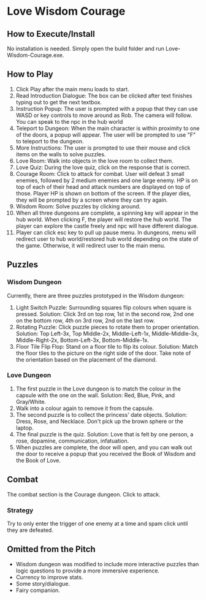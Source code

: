 # Love Wisdom Courage

## How to Execute/Install

No installation is needed. Simply open the build folder and run Love-Wisdom-Courage.exe.

## How to Play

1. Click Play after the main menu loads to start.
2. Read Introduction Dialogue: The box can be clicked after text finishes typing out to get the next textbox.
3. Instruction Popup: The user is prompted with a popup that they can use WASD or key controls to move around as Rob. The camera will follow. You can speak to the npc in the hub world
4. Teleport to Dungeon: When the main character is within proximity to one of the doors, a popup will appear. The user will be prompted to use "F" to teleport to the dungeon.
5. More Instructions: The user is prompted to use their mouse and click items on the walls to solve puzzles.
6. Love Room: Walk into objects in the love room to collect them.
7. Love Quiz: During the love quiz, click on the response that is correct.
8. Courage Room: Click to attack for combat. User will defeat 3 small enemies, followed by 2 medium enemies and one large enemy. HP is on top of each of their head and attack numbers are displayed on top of those. Player HP is shown on bottom of the screen. If the player dies, they will be prompted by a screen where they can try again.
9. Wisdom Room: Solve puzzles by clicking around.
10. When all three dungeons are complete, a spinning key will appear in the hub world. When clicking F, the player will restore the hub world. The player can explore the castle freely and npc will have different dialogue.
11. Player can click esc key to pull up pause menu. In dungeons, menu will redirect user to hub world/restored hub world depending on the state of the game. Otherwise, it will redirect user to the main menu.

## Puzzles

### Wisdom Dungeon

Currently, there are three puzzles prototyped in the Wisdom dungeon:

1. Light Switch Puzzle: Surrounding squares flip colours when square is pressed. Solution: Click 3rd on top row, 1st in the second row, 2nd one on the bottom row, 4th on 3rd row, 2nd on the last row.
2. Rotating Puzzle: Click puzzle pieces to rotate them to proper orientation. Solution: Top Left-3x, Top Middle-2x, Middle-Left-1x, Middle-Middle-3x, Middle-Right-2x, Bottom-Left-3x, Bottom-Middle-1x.
3. Floor Tile Flip Flop: Stand on a floor tile to flip its colour. Solution: Match the floor tiles to the picture on the right side of the door. Take note of the orientation based on the placement of the diamond.

### Love Dungeon

1. The first puzzle in the Love dungeon is to match the colour in the capsule with the one on the wall. Solution: Red, Blue, Pink, and Gray/White.
2. Walk into a colour again to remove it from the capsule.
3. The second puzzle is to collect the princess' date objects. Solution: Dress, Rose, and Necklace. Don't pick up the brown sphere or the laptop.
4. The final puzzle is the quiz. Solution: Love that is felt by one person, a rose, dopamine, communication, infatuation.
5. When puzzles are complete, the door will open, and you can walk out the door to receive a popup that you received the Book of Wisdom and the Book of Love.

## Combat

The combat section is the Courage dungeon. Click to attack.

### Strategy

Try to only enter the trigger of one enemy at a time and spam click until they are defeated.

## Omitted from the Pitch

- Wisdom dungeon was modified to include more interactive puzzles than logic questions to provide a more immersive experience.
- Currency to improve stats.
- Some story/dialogue.
- Fairy companion.
